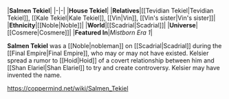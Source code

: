 |**Salmen Tekiel**|
|-|-|
|**House Tekiel**|
|**Relatives**|[[Tevidian Tekiel\|Tevidian Tekiel]], [[Kale Tekiel\|Kale Tekiel]], [[Vin\|Vin]], [[Vin's sister\|Vin's sister]]|
|**Ethnicity**|[[Noble\|Noble]]|
|**World**|[[Scadrial\|Scadrial]]|
|**Universe**|[[Cosmere\|Cosmere]]|
|**Featured In**|*Mistborn Era 1*|

**Salmen Tekiel** was a [[Noble\|nobleman]] on [[Scadrial\|Scadrial]] during the [[Final Empire\|Final Empire]], who may or may not have existed.
Kelsier spread a rumor to [[Hoid\|Hoid]] of a covert relationship between him and [[Shan Elariel\|Shan Elariel]] to try and create controversy. Kelsier may have invented the name.



https://coppermind.net/wiki/Salmen_Tekiel